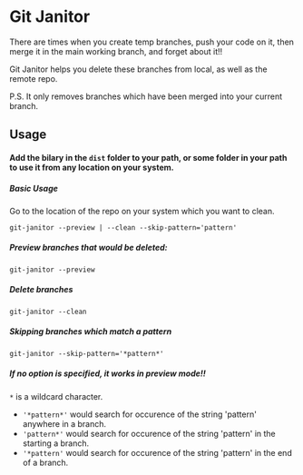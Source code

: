 # Git Janitor

There are times when you create temp branches, push your code on it, then merge it in the main working branch, and forget about it!!

Git Janitor helps you delete these branches from local, as well as the remote repo.

P.S. It only removes branches which have been merged into your current branch.

## Usage

#### Add the bilary in the `dist` folder to your path, or some folder in your path to use it from any location on your system.

##### Basic Usage
Go to the location of the repo on your system which you want to clean.

```
git-janitor --preview | --clean --skip-pattern='pattern'
```

##### Preview branches that would be deleted:
```
git-janitor --preview
```

##### Delete branches
```
git-janitor --clean
```

##### Skipping branches which match a pattern
```
git-janitor --skip-pattern='*pattern*'
```

##### If no option is specified, it works in preview mode!!

`*` is a wildcard character.

* `'*pattern*'` would search for occurence of the string 'pattern' anywhere in a branch.
* `'pattern*'` would search for occurence of the string 'pattern' in the starting a branch.
* `'*pattern'` would search for occurence of the string 'pattern' in the end of a branch.
